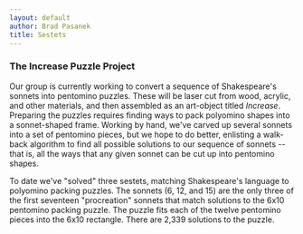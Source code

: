 ```yaml
---
layout: default
author: Brad Pasanek
title: Sestets
---
```

### The Increase Puzzle Project
Our group is currently working to convert a sequence of Shakespeare's sonnets into pentomino puzzles. These will be laser cut from wood, acrylic, and other materials, and then assembled as an art-object titled _Increase_. Preparing the puzzles requires finding ways to pack polyomino shapes into a sonnet-shaped frame. Working by hand, we've carved up several sonnets into a set of pentomino pieces, but we hope to do better, enlisting a walk-back algorithm to find all possible solutions to our sequence of sonnets -- that is, all the ways that any given sonnet can be cut up into pentomino shapes.

To date we've "solved" three sestets, matching Shakespeare's language to polyomino packing puzzles. The sonnets (6, 12, and 15) are the only three of the first seventeen "procreation" sonnets that match solutions to the 6x10 pentomino packing puzzle. The puzzle fits each of the twelve pentomino pieces into the 6x10 rectangle. There are 2,339 solutions to the puzzle. 